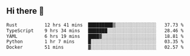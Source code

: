 ## Hi there 👋

<!--
**whirlun/whirlun** is a ✨ _special_ ✨ repository because its `README.md` (this file) appears on your GitHub profile.

Here are some ideas to get you started:

- 🔭 I’m currently working on ...
- 🌱 I’m currently learning ...
- 👯 I’m looking to collaborate on ...
- 🤔 I’m looking for help with ...
- 💬 Ask me about ...
- 📫 How to reach me: ...
- 😄 Pronouns: ...
- ⚡ Fun fact: ...
-->
<!--START_SECTION:waka-->

```txt
Rust          12 hrs 41 mins  █████████▒░░░░░░░░░░░░░░░   37.73 %
TypeScript    9 hrs 34 mins   ███████░░░░░░░░░░░░░░░░░░   28.46 %
YAML          6 hrs 19 mins   ████▓░░░░░░░░░░░░░░░░░░░░   18.81 %
Python        1 hr 7 mins     █░░░░░░░░░░░░░░░░░░░░░░░░   03.35 %
Docker        51 mins         ▓░░░░░░░░░░░░░░░░░░░░░░░░   02.57 %
```

<!--END_SECTION:waka-->
